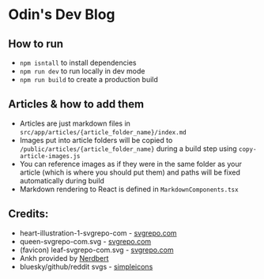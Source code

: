 # Odin's Dev Blog

## How to run
* `npm isntall` to install dependencies
* `npm run dev` to run locally in dev mode
* `npm run build` to create a production build

## Articles & how to add them
* Articles are just markdown files in `src/app/articles/{article_folder_name}/index.md`
* Images put into article folders will be copied to `/public/articles/{article_folder_name}` during a build step using `copy-article-images.js`
* You can reference images as if they were in the same folder as your article (which is where you should put them) and paths will be fixed automatically during build
* Markdown rendering to React is defined in `MarkdownComponents.tsx`

## Credits:
* heart-illustration-1-svgrepo-com - [svgrepo.com](https://www.svgrepo.com/svg/482873/heart-illustration-1)
* queen-svgrepo-com.svg - [svgrepo.com](https://www.svgrepo.com/svg/317157/queen)
* (favicon) leaf-svgrepo-com.svg - [svgrepo.com](https://www.svgrepo.com/svg/485199/leaf)
* Ankh provided by [Nerdbert](https://drive.google.com/drive/folders/166CN03nsT6VF-cjjttS0uBfvMZRoNqgK)
* bluesky/github/reddit svgs - [simpleicons](https://simpleicons.org)